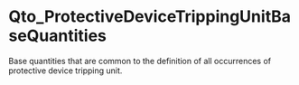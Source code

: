 # Qto_ProtectiveDeviceTrippingUnitBaseQuantities

Base quantities that are common to the definition of all occurrences of protective device tripping unit.
<!-- end of short definition -->

